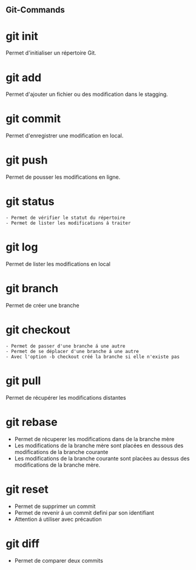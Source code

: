## Git-Commands

# git init 
Permet d'initialiser un répertoire Git.

# git add
Permet d'ajouter un fichier ou des modification dans le stagging.

# git commit 
Permet d'enregistrer une modification en local.

# git push
Permet de pousser les modifications en ligne.

# git status
    - Permet de vérifier le statut du répertoire
    - Permet de lister les modifications á traiter

# git log
Permet de lister les modifications en local

# git branch
Permet de créer une branche

# git checkout
    - Permet de passer d'une branche á une autre
    - Permet de se déplacer d'une branche á une autre
    - Avec l'option -b checkout créé la branche si elle n'existe pas

# git pull
Permet de récupérer les modifications distantes

# git rebase
- Permet de récuperer les modifications dans de la branche mère
- Les modifications de la branche mère sont placées en dessous des modifications de la branche courante
- Les modifications de la branche courante sont placèes au dessus des modifications de la branche mère.

# git reset
- Permet de supprimer un commit
- Permet de revenir á un commit defini par son identifiant
- Attention á utiliser avec précaution

# git diff 
- Permet de comparer deux commits
